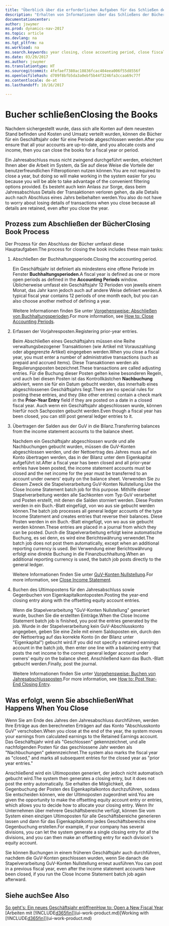 ```yaml
---
title: "Überblick über die erforderlichen Aufgaben für das Schließen der Bücher"
description: "Erhalten von Informationen über das Schließens der Bücher für ein Geschäftsjahr oder für eine Periode, und was passiert, nachdem Sie das Jahr abgeschloßen haben."
documentationcenter: 
author: jswymer
ms.prod: dynamics-nav-2017
ms.topic: article
ms.devlang: na
ms.tgt_pltfrm: na
ms.workload: na
ms.search.keywords: year closing, close accounting period, close fiscal year, bank account detailed trial balance
ms.date: 03/29/2017
ms.author: jswymer
ms.translationtype: HT
ms.sourcegitcommit: 4fefaef7380ac10836fcac404eea006f55d8556f
ms.openlocfilehash: d709f8bfb5da3a0ebf5b44f3246fa3ccaa69c77f
ms.contentlocale: de-at
ms.lasthandoff: 10/16/2017

---
```

# <a name="closing-the-books"></a><span data-ttu-id="a4a05-103">Bucher schließen</span><span class="sxs-lookup"><span data-stu-id="a4a05-103">Closing the Books</span></span>
<span data-ttu-id="a4a05-104">Nachdem sichergestellt wurde, dass sich alle Konten auf dem neuesten Stand befinden und Kosten und Umsatz verteilt wurden, können die Bücher für ein Geschäftsjahr oder für eine Periode abgeschlossen werden.</span><span class="sxs-lookup"><span data-stu-id="a4a05-104">After you ensure that all your accounts are up-to-date, and you allocate costs and income, then you can close the books for a fiscal year or period.</span></span>

<span data-ttu-id="a4a05-105">Ein Jahresabschluss muss nicht zwingend durchgeführt werden, erleichtert Ihnen aber die Arbeit im System, da Sie auf diese Weise die Vorteile der benutzerfreundlichen Filteroptionen nutzen können.</span><span class="sxs-lookup"><span data-stu-id="a4a05-105">You are not required to close a year, but doing so will make working in the system easier for you because you will be able to take advantage of the convenient filtering options provided.</span></span> <span data-ttu-id="a4a05-106">Es besteht auch kein Anlass zur Sorge, dass beim Jahresabschluss Details der Transaktionen verloren gehen, da alle Details auch nach Abschluss eines Jahrs beibehalten werden.</span><span class="sxs-lookup"><span data-stu-id="a4a05-106">You also do not have to worry about losing details of transactions when you close because all details are retained, even after you close the year.</span></span>

## <a name="closing-book-process"></a><span data-ttu-id="a4a05-107">Prozess zum Abschließen der Bücher</span><span class="sxs-lookup"><span data-stu-id="a4a05-107">Closing Book Process</span></span>
<span data-ttu-id="a4a05-108">Der Prozess für den Abschluss der Bücher umfasst diese Hauptaufgaben:</span><span class="sxs-lookup"><span data-stu-id="a4a05-108">The process for closing the book includes these main tasks:</span></span>

1. <span data-ttu-id="a4a05-109">Abschließen der Buchhaltungsperiode.</span><span class="sxs-lookup"><span data-stu-id="a4a05-109">Closing the accounting period.</span></span>

    <span data-ttu-id="a4a05-110">Ein Geschäftsjahr ist definiert als mindestens eine offene Periode im Fenster **Buchhaltungsperioden**.</span><span class="sxs-lookup"><span data-stu-id="a4a05-110">A fiscal year is defined as one or more open periods as defined in the **Accounting Periods** window.</span></span> <span data-ttu-id="a4a05-111">Üblicherweise umfasst ein Geschäftsjahr 12 Perioden von jeweils einem Monat, das Jahr kann jedoch auch auf andere Weise definiert werden.</span><span class="sxs-lookup"><span data-stu-id="a4a05-111">A typical fiscal year contains 12 periods of one month each, but you can also choose another method of defining a year.</span></span>

    <span data-ttu-id="a4a05-112">Weitere Informationen finden Sie unter [Vorgehensweise: Abschließen von Buchhaltungsperioden](year-close-account-periods.md).</span><span class="sxs-lookup"><span data-stu-id="a4a05-112">For more information, see [How to: Close Accounting Periods](year-close-account-periods.md).</span></span>
2. <span data-ttu-id="a4a05-113">Erfassen der Vorjahresposten.</span><span class="sxs-lookup"><span data-stu-id="a4a05-113">Registering prior-year entries.</span></span>

    <span data-ttu-id="a4a05-114">Beim Abschließen eines Geschäftsjahrs müssen eine Reihe verwaltungsbezogener Transaktionen (wie Artikel mit Vorauszahlung oder abgegrenzte Artikel) eingegeben werden.</span><span class="sxs-lookup"><span data-stu-id="a4a05-114">When you close a fiscal year, you must enter a number of administrative transactions (such as prepaid and accrued items).</span></span> <span data-ttu-id="a4a05-115">Diese Transaktionen werden als Regulierungsposten bezeichnet.</span><span class="sxs-lookup"><span data-stu-id="a4a05-115">These transactions are called adjusting entries.</span></span> <span data-ttu-id="a4a05-116">Für die Buchung dieser Posten gelten keine besonderen Regeln, und auch bei diesen Posten ist das Kontrollkästchen **Nachbuchung** aktiviert, wenn sie für ein Datum gebucht werden, das innerhalb eines abgeschlossenen Geschäftsjahrs liegt.</span><span class="sxs-lookup"><span data-stu-id="a4a05-116">There are no special rules for posting these entries, and they (like other entries) contain a check mark in the **Prior-Year Entry** field if they are posted on a date in a closed fiscal year.</span></span> <span data-ttu-id="a4a05-117">Auch wenn ein Geschäftsjahr abgeschlossen wurde, können hierfür noch Sachposten gebucht werden.</span><span class="sxs-lookup"><span data-stu-id="a4a05-117">Even though a fiscal year has been closed, you can still post general ledger entries to it.</span></span>
3. <span data-ttu-id="a4a05-118">Übertragen der Salden aus der GuV in die Bilanz.</span><span class="sxs-lookup"><span data-stu-id="a4a05-118">Transferring balances from the income statement accounts to the balance sheet.</span></span>

    <span data-ttu-id="a4a05-119">Nachdem ein Geschäftsjahr abgeschlossen wurde und alle Nachbuchungen gebucht wurden, müssen die GuV-Konten abgeschlossen werden, und der Nettoertrag des Jahres muss auf ein Konto übertragen werden, das in der Bilanz unter dem Eigenkapital aufgeführt ist.</span><span class="sxs-lookup"><span data-stu-id="a4a05-119">After a fiscal year has been closed and all prior-year entries have been posted, the income statement accounts must be closed and the net income for the year must be transferred to an account under owners' equity on the balance sheet.</span></span> <span data-ttu-id="a4a05-120">Verwenden Sie zu diesem Zweck die Stapelverarbeitung GuV-Konten Nullstellung.</span><span class="sxs-lookup"><span data-stu-id="a4a05-120">Use the Close Income Statement batch job for this purpose.</span></span> <span data-ttu-id="a4a05-121">Mithilfe dieser Stapelverarbeitung werden alle Sachkonten vom Typ GuV verarbeitet und Posten erstellt, mit denen die Salden storniert werden. Diese Posten werden in ein Buch.-Blatt eingefügt, von wo aus sie gebucht werden können.</span><span class="sxs-lookup"><span data-stu-id="a4a05-121">The batch job processes all general ledger accounts of the type Income Statement and creates entries that reverse their balances.</span></span> <span data-ttu-id="a4a05-122">Diese Posten werden in ein Buch.-Blatt eingefügt, von wo aus sie gebucht werden können.</span><span class="sxs-lookup"><span data-stu-id="a4a05-122">These entries are placed in a journal from which they can be posted.</span></span> <span data-ttu-id="a4a05-123">Durch die Stapelverarbeitung erfolgt keine automatische Buchung, es sei denn, es wird eine Berichtswährung verwendet.</span><span class="sxs-lookup"><span data-stu-id="a4a05-123">The batch job does not post them automatically, except when an additional reporting currency is used.</span></span> <span data-ttu-id="a4a05-124">Bei Verwendung einer Berichtswährung erfolgt eine direkte Buchung in die Finanzbuchhaltung.</span><span class="sxs-lookup"><span data-stu-id="a4a05-124">When an additional reporting currency is used, the batch job posts directly to the general ledger.</span></span>

    <span data-ttu-id="a4a05-125">Weitere Informationen finden Sie unter [GuV-Konten Nullstellung](year-close-income-statement.md).</span><span class="sxs-lookup"><span data-stu-id="a4a05-125">For more information, see [Close Income Statement](year-close-income-statement.md).</span></span>
4. <span data-ttu-id="a4a05-126">Buchen des Ultimopostens für den Jahresabschluss sowie Gegenbuchen von Eigenkapitalkontoposten.</span><span class="sxs-lookup"><span data-stu-id="a4a05-126">Posting the year-end closing entry along with the offsetting equity account entries.</span></span>

    <span data-ttu-id="a4a05-127">Wenn die Stapelverarbeitung "GuV-Konten Nullstellung" generiert wurde, buchen Sie die erstellten Einträge.</span><span class="sxs-lookup"><span data-stu-id="a4a05-127">When the Close Income Statement batch job is finished, you post the entries generated by the job.</span></span> <span data-ttu-id="a4a05-128">Wurde in der Stapelverarbeitung kein GuV-Abschlusskonto angegeben, geben Sie eine Zeile mit einem Saldoposten ein, durch den der Nettoertrag auf das korrekte Konto (in der Bilanz unter "Eigenkapital") gebucht wird.</span><span class="sxs-lookup"><span data-stu-id="a4a05-128">If you did not specify a retained earnings account in the batch job, then enter one line with a balancing entry that posts the net income to the correct general ledger account under owners' equity on the balance sheet.</span></span> <span data-ttu-id="a4a05-129">Anschließend kann das Buch.-Blatt gebucht werden.</span><span class="sxs-lookup"><span data-stu-id="a4a05-129">Finally, post the journal.</span></span>

    <span data-ttu-id="a4a05-130">Weitere Informationen finden Sie unter [Vorgehensweise: Buchen von Jahresabschlussposten](year-how-post-year-end-close-entry.md).</span><span class="sxs-lookup"><span data-stu-id="a4a05-130">For more information, see [How to: Post Year-End Closing Entry](year-how-post-year-end-close-entry.md).</span></span>

## <a name="what-happens-when-you-close"></a><span data-ttu-id="a4a05-131">Was erfolgt, wenn Sie abschließen</span><span class="sxs-lookup"><span data-stu-id="a4a05-131">What Happens When You Close</span></span>
<span data-ttu-id="a4a05-132">Wenn Sie am Ende des Jahres den Jahresabschluss durchführen, werden Ihre Erträge aus den berechneten Erträgen auf das Konto "Abschlusskonto GuV" verschoben.</span><span class="sxs-lookup"><span data-stu-id="a4a05-132">When you close at the end of the year, the system moves your earnings from calculated earnings to the Retained Earnings account.</span></span> <span data-ttu-id="a4a05-133">Das Geschäftsjahr wird als "Geschlossen" gekennzeichnet, und alle nachfolgenden Posten für das geschlossene Jahr werden als "Nachbuchungen" gekennzeichnet.</span><span class="sxs-lookup"><span data-stu-id="a4a05-133">The system also marks the fiscal year as "closed," and marks all subsequent entries for the closed year as "prior year entries."</span></span>

<span data-ttu-id="a4a05-134">Anschließend wird ein Ultimoposten generiert, der jedoch nicht automatisch gebucht wird.</span><span class="sxs-lookup"><span data-stu-id="a4a05-134">The system then generates a closing entry, but it does not post the entry automatically.</span></span> <span data-ttu-id="a4a05-135">Sie erhalten die Möglichkeit, die Gegenbuchung der Posten des Eigenkapitalkontos durchzuführen, sodass Sie entscheiden können, wie der Ultimoposten zugeordnet wird.</span><span class="sxs-lookup"><span data-stu-id="a4a05-135">You are given the opportunity to make the offsetting equity account entry or entries, which allows you to decide how to allocate your closing entry.</span></span> <span data-ttu-id="a4a05-136">Wenn Ihr Unternehmen über mehrere Geschäftsbereiche verfügt, können Sie vom System einen einzigen Ultimoposten für alle Geschäftsbereiche generieren lassen und dann für das Eigenkapitalkonto jedes Geschäftsbereichs eine Gegenbuchung erstellen.</span><span class="sxs-lookup"><span data-stu-id="a4a05-136">For example, if your company has several divisions, you can let the system generate a single closing entry for all the divisions, and you can then make an offsetting entry for each division's equity account.</span></span>

<span data-ttu-id="a4a05-137">Sie können Buchungen in einem früheren Geschäftsjahr auch durchführen, nachdem die GuV-Konten geschlossen wurden, wenn Sie danach die Stapelverarbeitung GuV-Konten Nullstellung erneut ausführen.</span><span class="sxs-lookup"><span data-stu-id="a4a05-137">You can post in a previous fiscal year, even after the income statement accounts have been closed, if you run the Close Income Statement batch job again afterward.</span></span>

## <a name="see-also"></a><span data-ttu-id="a4a05-138">Siehe auch</span><span class="sxs-lookup"><span data-stu-id="a4a05-138">See Also</span></span>
[<span data-ttu-id="a4a05-139">So geht's: Ein neues Geschäftsjahr eröffnen</span><span class="sxs-lookup"><span data-stu-id="a4a05-139">How to: Open a New Fiscal Year</span></span>](finance-how-open-new-fiscal-year.md)  
<span data-ttu-id="a4a05-140">[Arbeiten mit [!INCLUDE[d365fin](includes/d365fin_md.md)]](ui-work-product.md)</span><span class="sxs-lookup"><span data-stu-id="a4a05-140">[Working with [!INCLUDE[d365fin](includes/d365fin_md.md)]](ui-work-product.md)</span></span>

